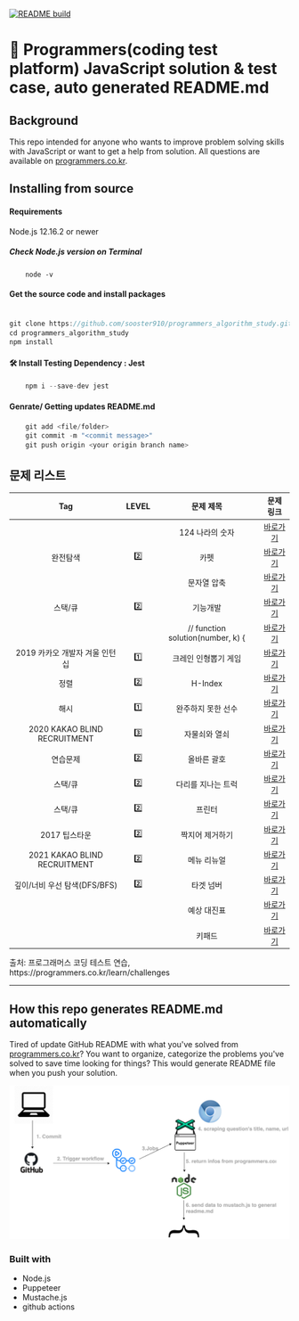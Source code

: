 
[![README build](https://github.com/sooster910/programmers_algorithm_study/actions/workflows/main.yml/badge.svg)](https://github.com/sooster910/programmers_algorithm_study/actions/workflows/main.yml)

<h1>👋 Programmers(coding test platform) JavaScript solution & test case, auto generated README.md</h1>

<h2> Background </h2>

This repo intended for anyone who wants to improve problem solving skills with JavaScript or want to get a help from solution. All questions are available on [programmers.co.kr](https://programmers.co.kr).  

<h2>Installing from source</h3>
<h4>Requirements</h4>

Node.js 12.16.2 or newer

<h5>Check Node.js version on Terminal</h5>

```
    node -v
```

<h4>Get the source code and install packages</h4>

```javascript

git clone https://github.com/sooster910/programmers_algorithm_study.git
cd programmers_algorithm_study
npm install

```

<h4> 🛠 Install Testing Dependency :  Jest </h4>

```javascript
    npm i --save-dev jest
```

<h4>Genrate/ Getting updates README.md </h4>

```javascript
    git add <file/folder>
    git commit -m "<commit message>"
    git push origin <your origin branch name>
```


<h2>문제 리스트</h2>

<table>
    <thead>
        <tr>
            <th align="center">Tag</th>
            <th align="center">LEVEL</th>
            <th align="center">문제 제목</th>
            <th align="center">문제 링크</th>
        </tr>
    </thead>
    <tbody>
        <tr>
            <td align="center"></td>
            <td align="center"></td>
            <td align="center">124 나라의 숫자</td>
            <td align="center"><a href="https://programmers.co.kr/None"> 바로가기 </a> </td>
        </tr>
        <tr>
            <td align="center">완전탐색</td>
            <td align="center">2️⃣</td>
            <td align="center">카펫</td>
            <td align="center"><a href="https://programmers.co.kr/&#x2F;learn&#x2F;courses&#x2F;30&#x2F;lessons&#x2F;42842"> 바로가기 </a> </td>
        </tr>
        <tr>
            <td align="center"></td>
            <td align="center"></td>
            <td align="center">문자열 압축</td>
            <td align="center"><a href="https://programmers.co.kr/None"> 바로가기 </a> </td>
        </tr>
        <tr>
            <td align="center">스택&#x2F;큐</td>
            <td align="center">2️⃣</td>
            <td align="center">기능개발</td>
            <td align="center"><a href="https://programmers.co.kr/&#x2F;learn&#x2F;courses&#x2F;30&#x2F;lessons&#x2F;42586"> 바로가기 </a> </td>
        </tr>
        <tr>
            <td align="center"></td>
            <td align="center"></td>
            <td align="center">&#x2F;&#x2F; function solution(number, k) {</td>
            <td align="center"><a href="https://programmers.co.kr/None"> 바로가기 </a> </td>
        </tr>
        <tr>
            <td align="center">2019 카카오 개발자 겨울 인턴십</td>
            <td align="center">1️⃣</td>
            <td align="center">크레인 인형뽑기 게임</td>
            <td align="center"><a href="https://programmers.co.kr/&#x2F;learn&#x2F;courses&#x2F;30&#x2F;lessons&#x2F;64061"> 바로가기 </a> </td>
        </tr>
        <tr>
            <td align="center">정렬</td>
            <td align="center">2️⃣</td>
            <td align="center">H-Index</td>
            <td align="center"><a href="https://programmers.co.kr/&#x2F;learn&#x2F;courses&#x2F;30&#x2F;lessons&#x2F;42747"> 바로가기 </a> </td>
        </tr>
        <tr>
            <td align="center">해시</td>
            <td align="center">1️⃣</td>
            <td align="center">완주하지 못한 선수</td>
            <td align="center"><a href="https://programmers.co.kr/&#x2F;learn&#x2F;courses&#x2F;30&#x2F;lessons&#x2F;42576"> 바로가기 </a> </td>
        </tr>
        <tr>
            <td align="center">2020 KAKAO BLIND RECRUITMENT</td>
            <td align="center">3️⃣ </td>
            <td align="center">자물쇠와 열쇠</td>
            <td align="center"><a href="https://programmers.co.kr/&#x2F;learn&#x2F;courses&#x2F;30&#x2F;lessons&#x2F;60059"> 바로가기 </a> </td>
        </tr>
        <tr>
            <td align="center">연습문제</td>
            <td align="center">2️⃣</td>
            <td align="center">올바른 괄호</td>
            <td align="center"><a href="https://programmers.co.kr/&#x2F;learn&#x2F;courses&#x2F;30&#x2F;lessons&#x2F;12909"> 바로가기 </a> </td>
        </tr>
        <tr>
            <td align="center">스택&#x2F;큐</td>
            <td align="center">2️⃣</td>
            <td align="center">다리를 지나는 트럭</td>
            <td align="center"><a href="https://programmers.co.kr/&#x2F;learn&#x2F;courses&#x2F;30&#x2F;lessons&#x2F;42583"> 바로가기 </a> </td>
        </tr>
        <tr>
            <td align="center">스택&#x2F;큐</td>
            <td align="center">2️⃣</td>
            <td align="center">프린터</td>
            <td align="center"><a href="https://programmers.co.kr/&#x2F;learn&#x2F;courses&#x2F;30&#x2F;lessons&#x2F;42587"> 바로가기 </a> </td>
        </tr>
        <tr>
            <td align="center">2017 팁스타운</td>
            <td align="center">2️⃣</td>
            <td align="center">짝지어 제거하기</td>
            <td align="center"><a href="https://programmers.co.kr/&#x2F;learn&#x2F;courses&#x2F;30&#x2F;lessons&#x2F;12973"> 바로가기 </a> </td>
        </tr>
        <tr>
            <td align="center">2021 KAKAO BLIND RECRUITMENT</td>
            <td align="center">2️⃣</td>
            <td align="center">메뉴 리뉴얼</td>
            <td align="center"><a href="https://programmers.co.kr/&#x2F;learn&#x2F;courses&#x2F;30&#x2F;lessons&#x2F;72411"> 바로가기 </a> </td>
        </tr>
        <tr>
            <td align="center">깊이&#x2F;너비 우선 탐색(DFS&#x2F;BFS)</td>
            <td align="center">2️⃣</td>
            <td align="center">타겟 넘버</td>
            <td align="center"><a href="https://programmers.co.kr/&#x2F;learn&#x2F;courses&#x2F;30&#x2F;lessons&#x2F;43165"> 바로가기 </a> </td>
        </tr>
        <tr>
            <td align="center"></td>
            <td align="center"></td>
            <td align="center"> 예상 대진표</td>
            <td align="center"><a href="https://programmers.co.kr/None"> 바로가기 </a> </td>
        </tr>
        <tr>
            <td align="center"></td>
            <td align="center"></td>
            <td align="center">키패드</td>
            <td align="center"><a href="https://programmers.co.kr/None"> 바로가기 </a> </td>
        </tr>
    </tbody>    
</table>


<p>출처: 프로그래머스 코딩 테스트 연습, https://programmers.co.kr/learn/challenges</p>


---

<h2> How this repo generates README.md automatically  </h2>

Tired of update GitHub README with what you've solved from [programmers.co.kr](https://programmers.co.kr/)? You want to organize, categorize the problems you've solved to save time looking for things? This would generate README file when you push your solution.  

![workflowImage](/assets/imgs/generateReadme.png)

<h3> Built with </h3>

<ul>
<li>Node.js</li>
<li>Puppeteer</li>
<li>Mustache.js</li>
<li>github actions</li>
</ul>

